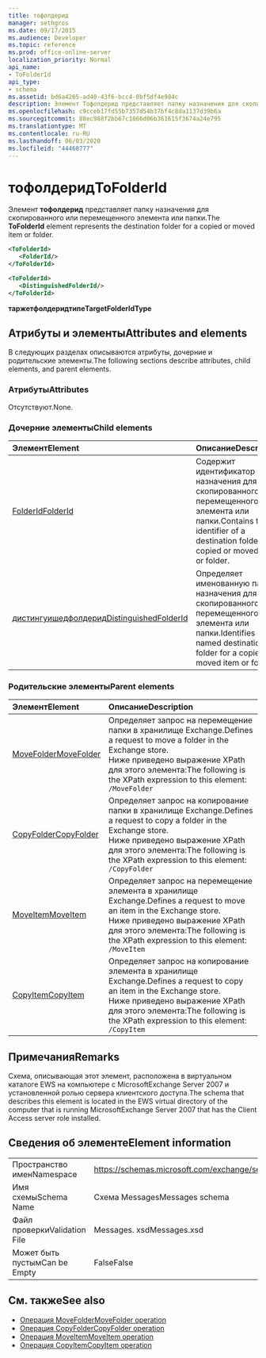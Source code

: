 ```yaml
---
title: тофолдерид
manager: sethgros
ms.date: 09/17/2015
ms.audience: Developer
ms.topic: reference
ms.prod: office-online-server
localization_priority: Normal
api_name:
- ToFolderId
api_type:
- schema
ms.assetid: bd6a4265-ad40-43f6-bcc4-0bf5df4e984c
description: Элемент Тофолдерид представляет папку назначения для скопированного или перемещенного элемента или папки.
ms.openlocfilehash: c9cceb17fd55b7357d54b37bf4c8da1137d39b6a
ms.sourcegitcommit: 88ec988f2bb67c1866d06b361615f3674a24e795
ms.translationtype: MT
ms.contentlocale: ru-RU
ms.lasthandoff: 06/03/2020
ms.locfileid: "44468777"
---
```

# <a name="tofolderid"></a><span data-ttu-id="3edb3-103">тофолдерид</span><span class="sxs-lookup"><span data-stu-id="3edb3-103">ToFolderId</span></span>

<span data-ttu-id="3edb3-104">Элемент **тофолдерид** представляет папку назначения для скопированного или перемещенного элемента или папки.</span><span class="sxs-lookup"><span data-stu-id="3edb3-104">The **ToFolderId** element represents the destination folder for a copied or moved item or folder.</span></span> 
  
```xml
<ToFolderId>
   <FolderId/>
</ToFolderId>
```

```xml
<ToFolderId>
   <DistinguishedFolderId/>
</ToFolderId>
```

<span data-ttu-id="3edb3-105">**таржетфолдеридтипе**</span><span class="sxs-lookup"><span data-stu-id="3edb3-105">**TargetFolderIdType**</span></span>

## <a name="attributes-and-elements"></a><span data-ttu-id="3edb3-106">Атрибуты и элементы</span><span class="sxs-lookup"><span data-stu-id="3edb3-106">Attributes and elements</span></span>

<span data-ttu-id="3edb3-107">В следующих разделах описываются атрибуты, дочерние и родительские элементы.</span><span class="sxs-lookup"><span data-stu-id="3edb3-107">The following sections describe attributes, child elements, and parent elements.</span></span>
  
### <a name="attributes"></a><span data-ttu-id="3edb3-108">Атрибуты</span><span class="sxs-lookup"><span data-stu-id="3edb3-108">Attributes</span></span>

<span data-ttu-id="3edb3-109">Отсутствуют.</span><span class="sxs-lookup"><span data-stu-id="3edb3-109">None.</span></span>
  
### <a name="child-elements"></a><span data-ttu-id="3edb3-110">Дочерние элементы</span><span class="sxs-lookup"><span data-stu-id="3edb3-110">Child elements</span></span>

|<span data-ttu-id="3edb3-111">**Элемент**</span><span class="sxs-lookup"><span data-stu-id="3edb3-111">**Element**</span></span>|<span data-ttu-id="3edb3-112">**Описание**</span><span class="sxs-lookup"><span data-stu-id="3edb3-112">**Description**</span></span>|
|:-----|:-----|
|[<span data-ttu-id="3edb3-113">FolderId</span><span class="sxs-lookup"><span data-stu-id="3edb3-113">FolderId</span></span>](folderid.md) <br/> |<span data-ttu-id="3edb3-114">Содержит идентификатор папки назначения для скопированного или перемещенного элемента или папки.</span><span class="sxs-lookup"><span data-stu-id="3edb3-114">Contains the identifier of a destination folder for a copied or moved item or folder.</span></span>  <br/> |
|[<span data-ttu-id="3edb3-115">дистингуишедфолдерид</span><span class="sxs-lookup"><span data-stu-id="3edb3-115">DistinguishedFolderId</span></span>](distinguishedfolderid.md) <br/> |<span data-ttu-id="3edb3-116">Определяет именованную папку назначения для скопированного или перемещенного элемента или папки.</span><span class="sxs-lookup"><span data-stu-id="3edb3-116">Identifies a named destination folder for a copied or moved item or folder.</span></span>  <br/> |
   
### <a name="parent-elements"></a><span data-ttu-id="3edb3-117">Родительские элементы</span><span class="sxs-lookup"><span data-stu-id="3edb3-117">Parent elements</span></span>

|<span data-ttu-id="3edb3-118">**Элемент**</span><span class="sxs-lookup"><span data-stu-id="3edb3-118">**Element**</span></span>|<span data-ttu-id="3edb3-119">**Описание**</span><span class="sxs-lookup"><span data-stu-id="3edb3-119">**Description**</span></span>|
|:-----|:-----|
|[<span data-ttu-id="3edb3-120">MoveFolder</span><span class="sxs-lookup"><span data-stu-id="3edb3-120">MoveFolder</span></span>](movefolder.md) <br/> |<span data-ttu-id="3edb3-121">Определяет запрос на перемещение папки в хранилище Exchange.</span><span class="sxs-lookup"><span data-stu-id="3edb3-121">Defines a request to move a folder in the Exchange store.</span></span>  <br/> <span data-ttu-id="3edb3-122">Ниже приведено выражение XPath для этого элемента:</span><span class="sxs-lookup"><span data-stu-id="3edb3-122">The following is the XPath expression to this element:</span></span>  <br/>  `/MoveFolder` <br/> |
|[<span data-ttu-id="3edb3-123">CopyFolder</span><span class="sxs-lookup"><span data-stu-id="3edb3-123">CopyFolder</span></span>](copyfolder.md) <br/> |<span data-ttu-id="3edb3-124">Определяет запрос на копирование папки в хранилище Exchange.</span><span class="sxs-lookup"><span data-stu-id="3edb3-124">Defines a request to copy a folder in the Exchange store.</span></span>  <br/> <span data-ttu-id="3edb3-125">Ниже приведено выражение XPath для этого элемента:</span><span class="sxs-lookup"><span data-stu-id="3edb3-125">The following is the XPath expression to this element:</span></span>  <br/>  `/CopyFolder` <br/> |
|[<span data-ttu-id="3edb3-126">MoveItem</span><span class="sxs-lookup"><span data-stu-id="3edb3-126">MoveItem</span></span>](moveitem.md) <br/> |<span data-ttu-id="3edb3-127">Определяет запрос на перемещение элемента в хранилище Exchange.</span><span class="sxs-lookup"><span data-stu-id="3edb3-127">Defines a request to move an item in the Exchange store.</span></span>  <br/> <span data-ttu-id="3edb3-128">Ниже приведено выражение XPath для этого элемента:</span><span class="sxs-lookup"><span data-stu-id="3edb3-128">The following is the XPath expression to this element:</span></span>  <br/>  `/MoveItem` <br/> |
|[<span data-ttu-id="3edb3-129">CopyItem</span><span class="sxs-lookup"><span data-stu-id="3edb3-129">CopyItem</span></span>](copyitem.md) <br/> |<span data-ttu-id="3edb3-130">Определяет запрос на копирование элемента в хранилище Exchange.</span><span class="sxs-lookup"><span data-stu-id="3edb3-130">Defines a request to copy an item in the Exchange store.</span></span>  <br/> <span data-ttu-id="3edb3-131">Ниже приведено выражение XPath для этого элемента:</span><span class="sxs-lookup"><span data-stu-id="3edb3-131">The following is the XPath expression to this element:</span></span>  <br/>  `/CopyItem` <br/> |
   
## <a name="remarks"></a><span data-ttu-id="3edb3-132">Примечания</span><span class="sxs-lookup"><span data-stu-id="3edb3-132">Remarks</span></span>

<span data-ttu-id="3edb3-133">Схема, описывающая этот элемент, расположена в виртуальном каталоге EWS на компьютере с MicrosoftExchange Server 2007 и установленной ролью сервера клиентского доступа.</span><span class="sxs-lookup"><span data-stu-id="3edb3-133">The schema that describes this element is located in the EWS virtual directory of the computer that is running MicrosoftExchange Server 2007 that has the Client Access server role installed.</span></span>
  
## <a name="element-information"></a><span data-ttu-id="3edb3-134">Сведения об элементе</span><span class="sxs-lookup"><span data-stu-id="3edb3-134">Element information</span></span>

|||
|:-----|:-----|
|<span data-ttu-id="3edb3-135">Пространство имен</span><span class="sxs-lookup"><span data-stu-id="3edb3-135">Namespace</span></span>  <br/> |https://schemas.microsoft.com/exchange/services/2006/messages  <br/> |
|<span data-ttu-id="3edb3-136">Имя схемы</span><span class="sxs-lookup"><span data-stu-id="3edb3-136">Schema Name</span></span>  <br/> |<span data-ttu-id="3edb3-137">Схема Messages</span><span class="sxs-lookup"><span data-stu-id="3edb3-137">Messages schema</span></span>  <br/> |
|<span data-ttu-id="3edb3-138">Файл проверки</span><span class="sxs-lookup"><span data-stu-id="3edb3-138">Validation File</span></span>  <br/> |<span data-ttu-id="3edb3-139">Messages. xsd</span><span class="sxs-lookup"><span data-stu-id="3edb3-139">Messages.xsd</span></span>  <br/> |
|<span data-ttu-id="3edb3-140">Может быть пустым</span><span class="sxs-lookup"><span data-stu-id="3edb3-140">Can be Empty</span></span>  <br/> |<span data-ttu-id="3edb3-141">False</span><span class="sxs-lookup"><span data-stu-id="3edb3-141">False</span></span>  <br/> |
   
## <a name="see-also"></a><span data-ttu-id="3edb3-142">См. также</span><span class="sxs-lookup"><span data-stu-id="3edb3-142">See also</span></span>

- [<span data-ttu-id="3edb3-143">Операция MoveFolder</span><span class="sxs-lookup"><span data-stu-id="3edb3-143">MoveFolder operation</span></span>](movefolder-operation.md)  
- [<span data-ttu-id="3edb3-144">Операция CopyFolder</span><span class="sxs-lookup"><span data-stu-id="3edb3-144">CopyFolder operation</span></span>](copyfolder-operation.md) 
- [<span data-ttu-id="3edb3-145">Операция MoveItem</span><span class="sxs-lookup"><span data-stu-id="3edb3-145">MoveItem operation</span></span>](moveitem-operation.md) 
- [<span data-ttu-id="3edb3-146">Операция CopyItem</span><span class="sxs-lookup"><span data-stu-id="3edb3-146">CopyItem operation</span></span>](copyitem-operation.md)

